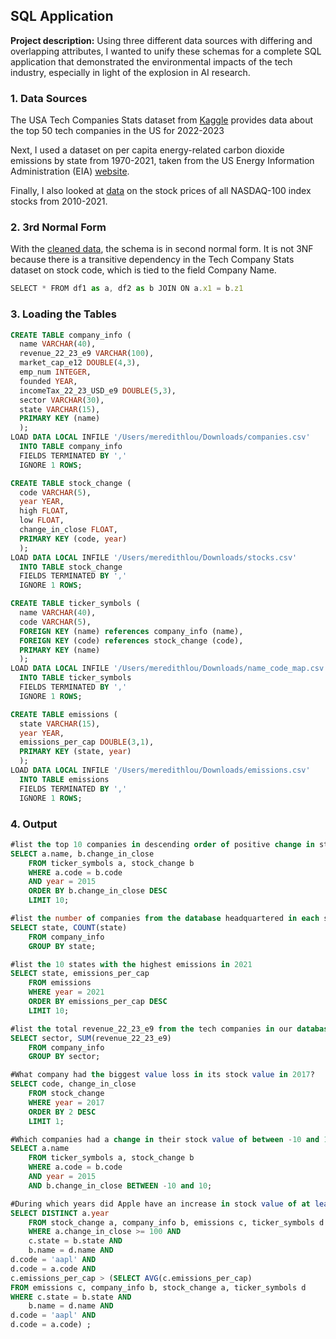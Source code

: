 ## SQL Application

**Project description:** Using three different data sources with differing and overlapping attributes, I wanted to unify these schemas for a complete SQL application that demonstrated the environmental impacts of the tech industry, especially in light of the explosion in AI research. 

### 1. Data Sources

The USA Tech Companies Stats dataset from [Kaggle](https://www.kaggle.com/datasets/lamiatabassum/top-50-us-tech-companies-2022-2023-dataset/data) provides data about the top 50 tech companies in the US for 2022-2023

Next, I used a dataset on per capita energy-related carbon dioxide emissions by state from 1970-2021, taken from the US Energy Information Administration (EIA) [website](https://www.eia.gov/environment/emissions/state/).

Finally, I also looked at [data](https://www.kaggle.com/datasets/kalilurrahman/nasdaq100-stock-price-data) on the stock prices of all NASDAQ-100 index stocks from 2010-2021.


### 2. 3rd Normal Form

With the [cleaned data](), the schema is in second normal form. It is not 3NF because there is a transitive dependency in the Tech Company Stats dataset on stock code, which is tied to the field Company Name.

```javascript
SELECT * FROM df1 as a, df2 as b JOIN ON a.x1 = b.z1
```

### 3. Loading the Tables

```sql
CREATE TABLE company_info (
  name VARCHAR(40),
  revenue_22_23_e9 VARCHAR(100),
  market_cap_e12 DOUBLE(4,3),
  emp_num INTEGER,
  founded YEAR,
  incomeTax_22_23_USD_e9 DOUBLE(5,3),
  sector VARCHAR(30),
  state VARCHAR(15),
  PRIMARY KEY (name)
  );
LOAD DATA LOCAL INFILE '/Users/meredithlou/Downloads/companies.csv'
  INTO TABLE company_info
  FIELDS TERMINATED BY ','
  IGNORE 1 ROWS;

CREATE TABLE stock_change (
  code VARCHAR(5),
  year YEAR,
  high FLOAT,
  low FLOAT,
  change_in_close FLOAT,
  PRIMARY KEY (code, year)
  );
LOAD DATA LOCAL INFILE '/Users/meredithlou/Downloads/stocks.csv'
  INTO TABLE stock_change
  FIELDS TERMINATED BY ','
  IGNORE 1 ROWS;

CREATE TABLE ticker_symbols (
  name VARCHAR(40),
  code VARCHAR(5),
  FOREIGN KEY (name) references company_info (name),
  FOREIGN KEY (code) references stock_change (code),
  PRIMARY KEY (name)
  );
LOAD DATA LOCAL INFILE '/Users/meredithlou/Downloads/name_code_map.csv'
  INTO TABLE ticker_symbols
  FIELDS TERMINATED BY ','
  IGNORE 1 ROWS;

CREATE TABLE emissions (
  state VARCHAR(15),
  year YEAR,
  emissions_per_cap DOUBLE(3,1),
  PRIMARY KEY (state, year)
  );
LOAD DATA LOCAL INFILE '/Users/meredithlou/Downloads/emissions.csv'
  INTO TABLE emissions
  FIELDS TERMINATED BY ','
  IGNORE 1 ROWS;
```

### 4. Output

```sql
#list the top 10 companies in descending order of positive change in stock value from 2015
SELECT a.name, b.change_in_close
	FROM ticker_symbols a, stock_change b 
	WHERE a.code = b.code
	AND year = 2015
	ORDER BY b.change_in_close DESC
	LIMIT 10;

#list the number of companies from the database headquartered in each state
SELECT state, COUNT(state)
	FROM company_info
	GROUP BY state;

#list the 10 states with the highest emissions in 2021
SELECT state, emissions_per_cap
	FROM emissions
	WHERE year = 2021
	ORDER BY emissions_per_cap DESC
	LIMIT 10;

#list the total revenue_22_23_e9 from the tech companies in our database by sector in 2022-2023
SELECT sector, SUM(revenue_22_23_e9)
	FROM company_info
	GROUP BY sector;

#What company had the biggest value loss in its stock value in 2017?
SELECT code, change_in_close
	FROM stock_change
	WHERE year = 2017
	ORDER BY 2 DESC
	LIMIT 1;

#Which companies had a change in their stock value of between -10 and 10 in 2015?
SELECT a.name
	FROM ticker_symbols a, stock_change b
	WHERE a.code = b.code 
	AND year = 2015
	AND b.change_in_close BETWEEN -10 and 10;

#During which years did Apple have an increase in stock value of at least $100 AND the emissions in the state it’s headquartered were greater than the average emissions?
SELECT DISTINCT a.year
	FROM stock_change a, company_info b, emissions c, ticker_symbols d
	WHERE a.change_in_close >= 100 AND 
	c.state = b.state AND
	b.name = d.name AND 
d.code = 'aapl' AND
d.code = a.code AND 
c.emissions_per_cap > (SELECT AVG(c.emissions_per_cap) 
FROM emissions c, company_info b, stock_change a, ticker_symbols d 
WHERE c.state = b.state AND
	b.name = d.name AND 
d.code = 'aapl' AND
d.code = a.code) ;
```
